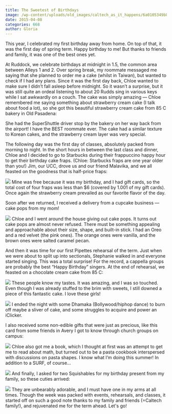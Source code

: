 ```yaml
---
title: The Sweetest of Birthdays
image: /wp-content/uploads/old_images/caltech_as_it_happens/6a0105349b8251970b01b7c7729e1c970b.jpg
date: 2015-04-08
categories: 668
author: Gloria
---
```



This year, I celebrated my first birthday away from home. On top of that, it was the first day of spring term. Happy birthday to me! But thanks to friends and family, it was one of the best ones yet. 

At Ruddock, we celebrate birthdays at midnight in 1.5, the common area between Alleys 1 and 2. Over spring break, my roommate messaged me saying that she planned to order me a cake (whilst in Taiwan), but wanted to check if I had any plans. Since it was the first day back, Chloe wanted to make sure I didn’t fall asleep before midnight. So it wasn’t a surprise, but it was still quite an ordeal listening to about 20 Rudds sing in various keys while I sat awkwardly on a couch. The cake was simply amazing — Chloe remembered me saying something about strawberry cream cake (I talk about food a lot), so she got this beautiful strawberry cream cake from 85 C bakery in Old Pasadena:

She had the SuperShuttle driver stop by the bakery on her way back from the airport! I have the BEST roommate ever. The cake had a similar texture to Korean cakes, and the strawberry cream layer was very special. 

The following day was the first day of classes, absolutely packed from morning to night. In the short hours in between the last class and dinner, Chloe and I decided to go to Starbucks during their frappuccino happy hour to get their birthday cake fraps. (Chloe: Starbucks fraps are one year older than you!) Jim, our UCC, drove us and our friend Malavika, and we all feasted on the goodness that is half-price fraps:

![](/old_images/caltech_as_it_happens/6a0105349b8251970b01b7c7729e34970b.jpg)
Mine was free because it was my birthday, and I had gift cards, so the total cost of four fraps was less than $6 (covered by 1.001 of my gift cards). Once again the strawberry cream prevailed as our favorite flavor of the day.

Soon after we returned, I received a delivery from a cupcake business — cake pops from my mom!

![](/old_images/caltech_as_it_happens/6a0105349b8251970b01bb081680d7970d.jpg)
Chloe and I went around the house giving out cake pops. It turns out cake pops are almost never refused. There must be something appealing and approachable about their size, shape, and built-in stick. I had an Oreo and a red velvet (the pink ones). The orange ones were vanilla, and the brown ones were salted caramel pecan.

And then it was time for our first Pipettes rehearsal of the term. Just when we were about to split up into sectionals, Stephanie walked in and everyone started singing. This was a total surprise! For the record, a cappella groups are probably the best “Happy Birthday” singers. At the end of rehearsal, we feasted on a chocolate cream cake from 85 C:

![](/old_images/caltech_as_it_happens/6a0105349b8251970b01bb081680ee970d.jpg)
These people know my tastes. It was amazing, and I was so touched. Even though I was already stuffed to the brim with sweets, I still downed a piece of this fantastic cake. I love these girls!

![](/old_images/caltech_as_it_happens/6a0105349b8251970b01b8d0fc316a970c.jpg)
I ended the night with some Dhamaka (Bollywood/hiphop dance) to burn off maybe a sliver of cake, and some struggles to acquire and power an iClicker.

I also received some non-edible gifts that were just as precious, like this card from some friends in Avery I got to know through church groups on campus:

![](/old_images/caltech_as_it_happens/6a0105349b8251970b01bb0816810b970d.jpg)
Chloe also got me a book, which I thought at first was an attempt to get me to read about math, but turned out to be a pasta cookbook interspersed with discussions on pasta shapes. I know what I’m doing this summer! In addition to a SURF, of course…

![](/old_images/caltech_as_it_happens/6a0105349b8251970b01bb08168112970d.jpg)
And finally, I asked for two Squishables for my birthday present from my family, so these cuties arrived:

![](/old_images/caltech_as_it_happens/6a0105349b8251970b01b7c7729e76970b.jpg)
They are unbearably adorable, and I must have one in my arms at all times. Though the week was packed with events, rehearsals, and classes, it started off on such a good note thanks to my family and friends (=Caltech family!), and rejuvenated me for the term ahead. Let's go!


